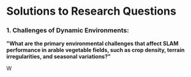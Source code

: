 # Solutions to Research Questions

### 1. Challenges of Dynamic Environments:
**"What are the primary environmental challenges that affect SLAM performance in arable vegetable fields, such as crop density, terrain irregularities, and seasonal variations?"**


W